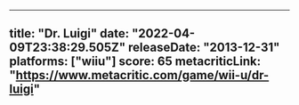 
---
title: "Dr. Luigi"
date: "2022-04-09T23:38:29.505Z"
releaseDate: "2013-12-31"
platforms: ["wiiu"]
score: 65
metacriticLink: "https://www.metacritic.com/game/wii-u/dr-luigi"
---
